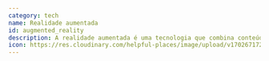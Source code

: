 ```yaml
---
category: tech
name: Realidade aumentada
id: augmented_reality
description: A realidade aumentada é uma tecnologia que combina conteúdos físicos e digitais para criar experiências e conteúdos interactivos.
icon: https://res.cloudinary.com/helpful-places/image/upload/v1702671729/AR_kqp5xh.svg
---
```

